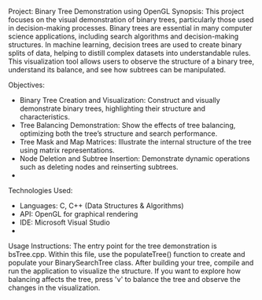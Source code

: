 Project: Binary Tree Demonstration using OpenGL
Synopsis:
This project focuses on the visual demonstration of binary trees, particularly those used in decision-making processes. Binary trees are essential in many computer science applications, including search algorithms and decision-making structures. In machine learning, decision trees are used to create binary splits of data, helping to distill complex datasets into understandable rules. This visualization tool allows users to observe the structure of a binary tree, understand its balance, and see how subtrees can be manipulated.

Objectives:
- Binary Tree Creation and Visualization: Construct and visually demonstrate binary trees, highlighting their structure and characteristics.
- Tree Balancing Demonstration: Show the effects of tree balancing, optimizing both the tree’s structure and search performance.
- Tree Mask and Map Matrices: Illustrate the internal structure of the tree using matrix representations.
- Node Deletion and Subtree Insertion: Demonstrate dynamic operations such as deleting nodes and reinserting subtrees.
- 
Technologies Used:
- Languages: C, C++ (Data Structures & Algorithms)
- API: OpenGL for graphical rendering
- IDE: Microsoft Visual Studio
- 
Usage Instructions:
The entry point for the tree demonstration is bsTree.cpp. Within this file, use the populateTree() function to create and populate your BinarySearchTree class. After building your tree, compile and run the application to visualize the structure. If you want to explore how balancing affects the tree, press 'v' to balance the tree and observe the changes in the visualization.


